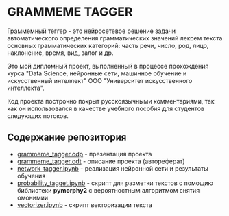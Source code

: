 # GRAMMEME TAGGER

Граммемный теггер - это нейросетевое решение задачи автоматического определения грамматических значений лексем текста основных грамматических категорий: часть речи, число, род, лицо, наклонение, время, вид, залог и др.

Это мой дипломный проект, выполненный в процессе прохождения курса "Data Science, нейронные сети, машинное обучение и искусственный интеллект" ООО "Университет искусственного интеллекта".

Код проекта построчно покрыт русскоязычными комментариями, так как он использовался в качестве учебного пособия для студентов следующих потоков.

## Содержание репозитория

* <a href='https://github.com/GURJEW/grammeme-tagger/blob/master/grammeme_tagger.odp'>grammeme_tagger.odp</a> - презентация проекта
* <a href='https://github.com/GURJEW/grammeme-tagger/blob/master/grammeme_tagger.odt'>grammeme_tagger.odt</a> - описание проекта (автореферат)
* <a href='https://github.com/GURJEW/grammeme-tagger/blob/master/network_tagger.ipynb'>network_tagger.ipynb</a> - реализация нейронной сети и результаты обучения
* <a href='https://github.com/GURJEW/grammeme-tagger/blob/master/probability_tagget.ipynb'>probability_tagget.ipynb</a> - скрипт для разметки текстов с помощию библиотеки **pymorphy2** с вероятностным алгоритмом снятия омонимии
* <a href='https://github.com/GURJEW/grammeme-tagger/blob/master/vectorizer.ipynb'>vectorizer.ipynb</a> - скрипт векторизации текста
